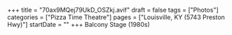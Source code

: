 +++
title = "70ax9MQej79UkD_OSZkj.avif"
draft = false
tags = ["Photos"]
categories = ["Pizza Time Theatre"]
pages = ["Louisville, KY (5743 Preston Hwy)"]
startDate = ""
+++
Balcony Stage (1980s)
